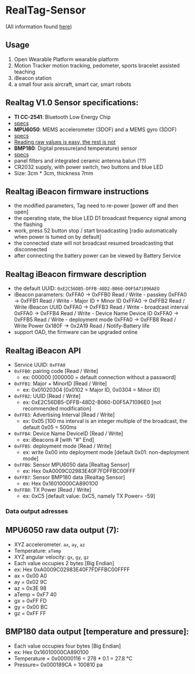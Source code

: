 RealTag-Sensor
==============
(All information found [here](http://www.aliexpress.com/item/Realtag-BLE-sensor-wearable-CC2541-MPU6050-BMP180-iBeacon-given/1934305869.html))
## Usage
1. Open Wearable Platform wearable platform
2. Motion Tracker motion tracking, pedometer, sports bracelet assisted teaching
3. iBeacon station
4. a small four axis aircraft, smart car, smart robots

## Realtag V1.0 Sensor specifications:
* **TI CC-2541**: Bluetooth Low Energy Chip
 * [specs](http://www.ti.com/lit/ds/symlink/cc2541.pdf)
* **MPU6050**: MEMS accelerometer (3DOF) and a MEMS gyro (3DOF)
 * [specs](http://www.invensense.com/mems/gyro/documents/PS-MPU-6000A-00v3.4.pdf)
 * [Reading raw values is easy, the rest is not](http://playground.arduino.cc/Main/MPU-6050#easy)
* **BMP180**: Digital pressure(and temperature) sensor
 * [specs](http://ae-bst.resource.bosch.com/media/products/dokumente/bmp180/BST-BMP180-DS000-09.pdf) 
* panel filters and integrated ceramic antenna balun (??)
* CR2032 supply, with power switch, two buttons and blue LED
* Size: 3cm * 3cm, thickness 7mm

## Realtag iBeacon firmware instructions
* the modified parameters, Tag need to re-power [power off and then open]
* the operating state, the blue LED D1 broadcast frequency signal among the flashing
* work, press 52 button stop / start broadcasting [radio automatically when power is tumed on by default]
* the connected state will not broadcast resumed broadcasting that disconnected
* after connecting the battery power can be viewed by Battery Service

## Realtag iBeacon firmware description
* the default UUID: `0xE2C56DB5-DFFB-48D2-B060-D0F5A71096AEO`
* iBeacon parameters:
        0xFFA0 -> 0xFFB0 Read / Write - passkey
        0xFFA0 -> 0xFFB1 Read / Write - Major ID + Minor ID
        0xFFA0 -> 0xFFB2 Read / Write iBeacon UUID
        0xFFA0 -> 0xFFB3 Read / Write - broadcast interval
        0xFFA0 -> 0xFFB4 Read / Write - Device Name Device ID
        0xFFA0 -> 0xFFB5 Read / Write - deployment mode
        0xFFA0 -> 0xFFB8 Read / Write Power
        0x180F -> 0x2A19 Read / Notify-Battery life
* support OAD, the firmware can be upgraded online

## Realtag iBeacon API
* Service UUID: `0xFFA0`
* `0xFFB0`: pairing code [Read / Write]
  * ex: 000000 [000000 = default connection without a password]
* `0xFFB1`: Major + MinorID [Read / Write]
  * ex: 0x01020304 [0x0102 = Major ID, 0x0304 = Minor ID]
* `0xFFB2`: UUID [Read / Write]
  * ex: 0xE2C56DB5-DFFB-48D2-B060-D0F5A71096E0 [not recommended modification]
* `0xFFB3`: Advertising Interval [Read / Write]
  * ex: 0x05 [100 ms interval is an integer multiple of the broadcast, the default 0x05 = 500ms
* `0xFFB4`: Device Name DevicelD [Read / Write]
   * ex: iBeacons # [with "#" End]
* `0xFFB5`: deployment mode [Read / Write]
   * ex: write 0x00 into deployment mode [default 0x01: non-deployment mode]
* `0xFFB6`: Sensor MPU6050 data [Realtag Sensor]
  * ex: Hex 0xA0009C02983E40F7FDFFBC00FFF
* `0xFFB7`: Sensor BMP180 data [Realtag Sensor]
  * ex: Hex 0x16010000CA8901O0
* `0xFFB8`: TX Power [Read / Write]
  * ex: 0xC5 [default value: 0xC5, namely TX Power= -59]
  
### Data output adresses
## MPU6050 raw data output (7):
* XYZ accelerometer. `ax`, `ay`, `az`
* Temperature: `aTemp`
* XYZ angular velocity: `gx`, `gy`, `gz`
* Each value occupies 2 bytes [Big Endian]
* ex: Hex 0xA0009C02983E40F7FDFFBC00FFFF
 * ax = 0x00 A0 
 * ay = 0x02 9C
 * az = 0x3E 98
 * aTemp = 0xF7 40
 * gx = 0xFF FD 
 * gy = 0x00 BC
 * gz = 0xFF FF

## BMP180 data output [temperature and pressure]:
* Each value occupies four bytes [Big Endian]
 * ex: Hex 0x16010000CA890100
* Temperature = 0x00000116 = 278 * 0.1 = 27.8 °C
* Pressure= 0x000189CA = 100810 pa

